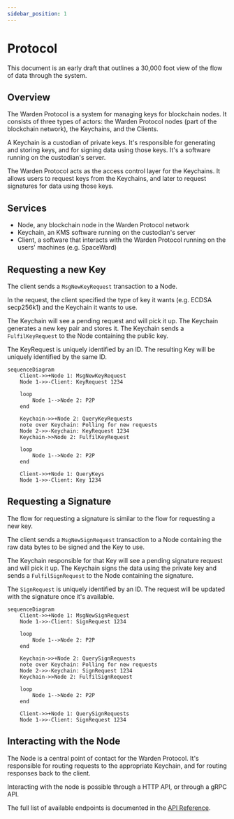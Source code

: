 ```yaml
---
sidebar_position: 1
---
```


# Protocol

This document is an early draft that outlines a 30,000 foot view of the flow of
data through the system.


## Overview

The Warden Protocol is a system for managing keys for blockchain nodes. It
consists of three types of actors: the Warden Protocol nodes (part of the
blockchain network), the Keychains, and the Clients.

A Keychain is a custodian of private keys. It's responsible for generating and
storing keys, and for signing data using those keys. It's a software running on
the custodian's server. 

The Warden Protocol acts as the access control layer for the Keychains. It
allows users to request keys from the Keychains, and later to request
signatures for data using those keys.


## Services

- Node, any blockchain node in the Warden Protocol network
- Keychain, an KMS software running on the custodian's server
- Client, a software that interacts with the Warden Protocol running on the
  users' machines (e.g. SpaceWard)


## Requesting a new Key

The client sends a `MsgNewKeyRequest` transaction to a Node.

In the request, the client specified the type of key it wants (e.g. ECDSA
secp256k1) and the Keychain it wants to use.

The Keychain will see a pending request and will pick it up. The Keychain
generates a new key pair and stores it. The Keychain sends a `FulfilKeyRequest`
to the Node containing the public key.

The KeyRequest is uniquely identified by an ID. The resulting Key will be
uniquely identified by the same ID.

```mermaid
sequenceDiagram
    Client->>+Node 1: MsgNewKeyRequest
    Node 1->>-Client: KeyRequest 1234

    loop
        Node 1-->Node 2: P2P
    end

    Keychain->>+Node 2: QueryKeyRequests
    note over Keychain: Polling for new requests
    Node 2->>-Keychain: KeyRequest 1234
    Keychain->>Node 2: FulfilKeyRequest

    loop
        Node 1-->Node 2: P2P
    end

    Client->>+Node 1: QueryKeys
    Node 1->>-Client: Key 1234
```


## Requesting a Signature

The flow for requesting a signature is similar to the flow for requesting a new
key.

The client sends a `MsgNewSignRequest` transaction to a Node containing the
raw data bytes to be signed and the Key to use.

The Keychain responsible for that Key will see a pending signature request and
will pick it up. The Keychain signs the data using the private key and sends a
`FulfilSignRequest` to the Node containing the signature.

The `SignRequest` is uniquely identified by an ID. The request will be
updated with the signature once it's available.

```mermaid
sequenceDiagram
    Client->>+Node 1: MsgNewSignRequest
    Node 1->>-Client: SignRequest 1234

    loop
        Node 1-->Node 2: P2P
    end

    Keychain->>+Node 2: QuerySignRequests
    note over Keychain: Polling for new requests
    Node 2->>-Keychain: SignRequest 1234
    Keychain->>Node 2: FulfilSignRequest

    loop
        Node 1-->Node 2: P2P
    end

    Client->>+Node 1: QuerySignRequests
    Node 1->>-Client: SignRequest 1234
```


## Interacting with the Node

The Node is a central point of contact for the Warden Protocol. It's
responsible for routing requests to the appropriate Keychain, and for routing
responses back to the client.

Interacting with the node is possible through a HTTP API, or through a gRPC
API.

The full list of available endpoints is documented in the [API
Reference](./api).
